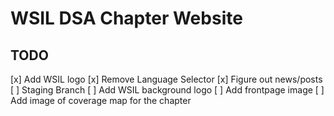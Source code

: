 # WSIL DSA Chapter Website


## TODO
[x] Add WSIL logo
[x] Remove Language Selector
[x] Figure out news/posts
[ ] Staging Branch
[ ] Add WSIL background logo
[ ] Add frontpage image
[ ] Add image of coverage map for the chapter
